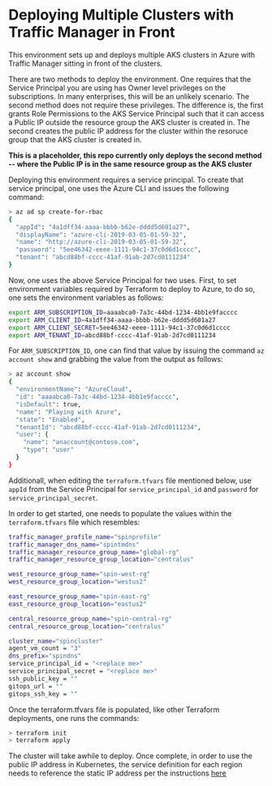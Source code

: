 # Deploying Multiple Clusters with Traffic Manager in Front

This environment sets up and deploys multiple AKS clusters in Azure with Traffic Manager 
sitting in front of the clusters. 

<this will be expanded with more detail prior to PR>

There are two methods to deploy the environment.  One requires that the Service Principal
you are using has Owner level privileges on the subscriptions.  In many enterprises, this 
will be an unlikely scenario.  The second method does not require these privileges.  The 
difference is, the first grants Role Permissions to the AKS Service Principal such that it
can access a Public IP outside the resource group the AKS cluster is created in.  The second
creates the public IP address for the cluster within the resoruce group that the AKS cluster
is created in.

**This is a placeholder, this repo currently only deploys the second method -- where the Public IP is in the same resource group as the AKS cluster**

Deploying this environment requires a service principal.  To create that service principal, one uses the Azure CLI and issues the following command:

```bash
> az ad sp create-for-rbac
{
  "appId": "4a1dff34-aaaa-bbbb-b62e-dddd5d601a27",
  "displayName": "azure-cli-2019-03-05-01-59-32",
  "name": "http://azure-cli-2019-03-05-01-59-32",
  "password": "5ee46342-eeee-1111-94c1-37c0d6d1cccc",
  "tenant": "abcd88bf-cccc-41af-91ab-2d7cd0111234"
}
```

Now, one uses the above Service Principal for two uses.  First, to set environment variables required
by Terraform to deploy to Azure, to do so, one sets the environment variables as follows:

```bash
export ARM_SUBSCRIPTION_ID=aaaabca0-7a3c-44bd-1234-4bb1e9facccc
export ARM_CLIENT_ID=4a1dff34-aaaa-bbbb-b62e-dddd5d601a27
export ARM_CLIENT_SECRET=5ee46342-eeee-1111-94c1-37c0d6d1cccc
export ARM_TENANT_ID=abcd88bf-cccc-41af-91ab-2d7cd0111234
```

For `ARM_SUBSCRIPTION_ID`, one can find that value by issuing the command `az account show` and grabbing
the value from the output as follows:

```bash
> az account show
{
  "environmentName": "AzureCloud",
  "id": "aaaabca0-7a3c-44bd-1234-4bb1e9facccc",
  "isDefault": true,
  "name": "Playing with Azure",
  "state": "Enabled",
  "tenantId": "abcd88bf-cccc-41af-91ab-2d7cd0111234",
  "user": {
    "name": "anaccount@contoso.com",
    "type": "user"
  }
}
```

Additionall, when editing the `terraform.tfvars` file mentioned below, use `appId` from the Service Principal for `service_principal_id` and `password` for `service_principal_secret`.



In order to get started, one needs to populate the values within the `terraform.tfvars` file
which resembles:

```bash
traffic_manager_profile_name="spinprofile"
traffic_manager_dns_name="spintmdns"
traffic_manager_resource_group_name="global-rg"
traffic_manager_resource_group_location="centralus"

west_resource_group_name="spin-west-rg"
west_resource_group_location="westus2"

east_resource_group_name="spin-east-rg"
east_resource_group_location="eastus2"

central_resource_group_name="spin-central-rg"
central_resource_group_location="centralus"

cluster_name="spincluster"
agent_vm_count = "3"
dns_prefix="spindns"
service_principal_id = "<replace me>"
service_principal_secret = "<replace me>"
ssh_public_key = ""
gitops_url = ""
gitops_ssh_key = ""
```

Once the terraform.tfvars file is populated, like other Terraform deployments, one runs
the commands:

```bash
> terraform init
> terraform apply
```

The cluster will take awhile to deploy.  Once complete, in order to use the public IP address
in Kubernetes, the service definition for each region needs to reference the static IP address
per the instructions [here](https://docs.microsoft.com/en-us/azure/aks/static-ip#create-a-service-using-the-static-ip-address)
